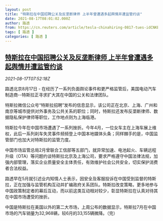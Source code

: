 ```yaml
---
layout: post
title: "特斯拉在中国招聘公关及反垄断律师 上半年曾遭遇多起舆情并遭监管约谈"
date: 2021-08-17T08:01:02.000Z
author: 路透
from: https://cn.reuters.com/article/tesla-chinahiring-0817-tues-idCNKBS2FI0ML
tags: [ 路透 ]
categories: [ 路透 ]
---
```

<!--1629187262000-->
[特斯拉在中国招聘公关及反垄断律师 上半年曾遭遇多起舆情并遭监管约谈](https://cn.reuters.com/article/tesla-chinahiring-0817-tues-idCNKBS2FI0ML)
------

<div>
<div><i>2021-08-17T07:52:18Z</i></div><p>路透北京8月17日 - 在经历了一系列负面舆论事件和更严格监管后，美国电动汽车制造商--特斯拉正寻求扩大其在中国的公关和法律团队。</p><p>特斯拉微信公众号“特斯拉招聘”发布的信息显示，该公司正在北京、上海、广州和南京等城市提供对外事务及公共关系的职位；同时，特斯拉还发布反垄断律师、数据隐私保护律师等职位，工作地点则为上海临港。</p><p>特斯拉今年在中国市场遭遇了一系列挫折。今年4月，一位女车主在上海车展上维权，此后一系列刹车失灵事件频频登上中国本地媒体头条；同样棘手的是，中国监管部门也加大对特斯拉的监管力度。</p><p>中国市场监管总局2月曾联合工信部等五部门，就异常加速、电池起火、车辆远程升级（OTA）等问题约谈特斯拉北京及上海公司，要求严格遵守中国法律法规，加强内部管理，落实企业质量安全主体责任，有效维护社会公共安全，切实保护消费者合法权益。</p><p>路透早在5月就引述业内知情人士表示，因安全及客服投诉在中国受到监督的特斯拉，正在加强与监管机构互动并扩编政府关系团队。特斯拉改变策略，更多地参与中国政策制定者的幕后互动，而以前这类互动相对较少，彰显特斯拉在认真对待其在中国市场遭受的挫折。</p><p>中国是特斯拉在美国以外的第二大市场，上周公布的数据显示，特斯拉7月在中国市场的汽车销量为32,968辆，较6月的33,155辆微降。（完）</p>
</div>
